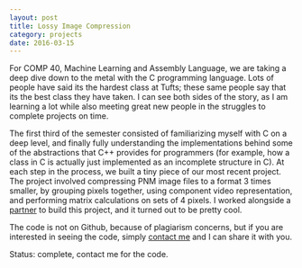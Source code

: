 ```yaml
---
layout: post
title: Lossy Image Compression
category: projects 
date: 2016-03-15
---
```


For COMP 40, Machine Learning and Assembly Language, we are taking a deep dive down to the metal with the C programming language. Lots of people have said its the hardest class at Tufts; these same people say that its the best class they have taken. I can see both sides of the story, as I am learning a lot while also meeting great new people in the struggles to complete projects on time.

The first third of the semester consisted of familiarizing myself with C on a deep level, and finally fully understanding the implementations behind some of the abstractions that C++ provides for programmers (for example, how a class in C is actually just implemented as an incomplete structure in C). At each step in the process, we built a tiny piece of our most recent project. The project involved compressing PNM image files to a format 3 times smaller, by grouping pixels together, using component video representation, and performing matrix calculations on sets of 4 pixels. I worked alongside a [partner](https://github.com/isaacwr) to build this project, and it turned out to be pretty cool.

The code is not on Github, because of plagiarism concerns, but if you are interested in seeing the code, simply [contact me](http://dyang108.github.io/links) and I can share it with you.

Status: complete, contact me for the code.